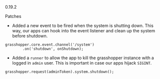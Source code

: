 0.19.2

Patches
* Added a new event to be fired when the system is shutting down. This way, our apps can hook into the event listener and clean up the system before shutdown.

```
grasshopper.core.event.channel('/system')
        .on('shutdown', onShutdown);
```

* Added a `runner` to allow the app to kill the grasshopper instance with a logged in `admin` user. This is important in case our apps hijack `SIGINT`.

```
grasshopper.request(adminToken).system.shutdown();
```
